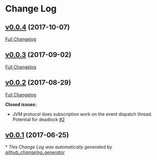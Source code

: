 # Change Log

## [v0.0.4](https://github.com/muoncore/stack-reactive-streams/tree/v0.0.4) (2017-10-07)
[Full Changelog](https://github.com/muoncore/stack-reactive-streams/compare/v0.0.3...v0.0.4)

## [v0.0.3](https://github.com/muoncore/stack-reactive-streams/tree/v0.0.3) (2017-09-02)
[Full Changelog](https://github.com/muoncore/stack-reactive-streams/compare/v0.0.2...v0.0.3)

## [v0.0.2](https://github.com/muoncore/stack-reactive-streams/tree/v0.0.2) (2017-08-29)
[Full Changelog](https://github.com/muoncore/stack-reactive-streams/compare/v0.0.1...v0.0.2)

**Closed issues:**

- JVM protocol does subscription work on the event dispatch thread. Potential for deadlock [\#2](https://github.com/muoncore/stack-reactive-streams/issues/2)

## [v0.0.1](https://github.com/muoncore/stack-reactive-streams/tree/v0.0.1) (2017-06-25)


\* *This Change Log was automatically generated by [github_changelog_generator](https://github.com/skywinder/Github-Changelog-Generator)*